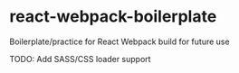 # react-webpack-boilerplate
Boilerplate/practice for React Webpack build for future use

TODO: Add SASS/CSS loader support
